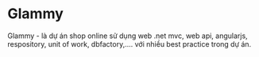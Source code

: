 # Glammy
Glammy - là dự án shop online sử dụng web .net mvc, web api, angularjs, respository, unit of work, dbfactory,.... với nhiều best practice trong dự án.
